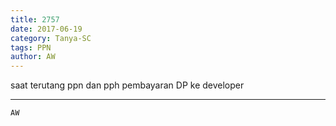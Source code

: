 ```yaml
---
title: 2757
date: 2017-06-19
category: Tanya-SC
tags: PPN
author: AW
---
```


saat terutang ppn dan pph pembayaran DP ke developer

---



`AW`
